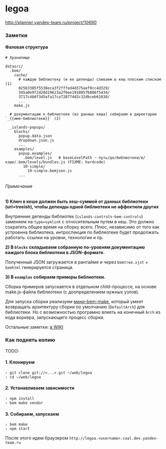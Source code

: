 legoa
=====

http://planner.yandex-team.ru/project/10690

### Заметки ###

#### Фаловая структура

    # Хранилище

    datasrc/
      .bem/
        cache/
          # каждую библиотеку (и ее депенды) сливаем в кеш плоским списком (1)
          025b3385f5538eca3f2fffed4d375aef9cc4d329/
          345a0e972d28d19623a2f0ee1910857b806f5434/
          3717c40df3d5afa17ca728774d2c32dbceb61030/
          ...
        make.js

      # документацию к библиотеки (из данных кеша) собираем в директории `_{{имя-библиотеки}}` (2)

      _islands-popups/
        blocks/
          popup.data.json
          dropdown.json.js
          ...
        examples/
          popup.examples/
            .bem/level.js   # baseLevelPath ➝ путь/до/библиотеки/в/кэше/.bem/levels/bundles.js (FIXME: hardcode)
            10-simple/
              10-simple.bemjson.js
          ...

###### Примечания

**1) Ключ в кеше должен быть хеш-суммой от данных библиотеки (url+treeish), чтобы депенды одной
библиотеки не аффектили других**

Внутренние депенды библиотек (`islands-controls➝bem-controls`) заменяем на `type=symlink`
с относительным путем в кеш. Это должно сократить общее время на сборку всего. Плюс, независимо
от того как устроенна библиотека, интроспекция по библеотеке будет продолжать работать: ссылки
на уровни, технологии и пр.

**2) В `blocks` складываем собранную по-уровням документацию каждого блока библиотеки
в JSON-формате.**

Полученный JSON загружается в рантайме и через `bemtree.xjst` + `bemhtml` генерируется страница.

**3) В `examples` собираем примеры библиотеки.**

Сборка примеров запускается в отдельном child-процессе, на основе make.js-файла библиотеки 
(с доопределением нужных узлов).

Для запуска сборки реализуем [мини-bem-make](datasrc/lib/make.js), который умеет возвращать 
архитектуру сборки по умолчанию (`DefaultArch`) для библиотеки. Но с возможностью програмно 
влиять на конечный `Arch` из кода воркера, запускающего процесс сборки.

Остальные заметки: [в WIKI](http://wiki.yandex-team.ru/lego/site/notes)

### Как поднять копию ###

TODO:

#### 1. Клонируем

```
› git clone git://<...>.git ~/web/legoa
› cd ~/web/legoa
```

#### 2. Устанавливаем зависимости

```
› npm install
› bem make vendor
```

#### 3. Собираем, запускаем

```
› bem make
› npm start
```

После этого идем браузером `http://legoa.<username>.coal.dev.yandex-team.ru`

